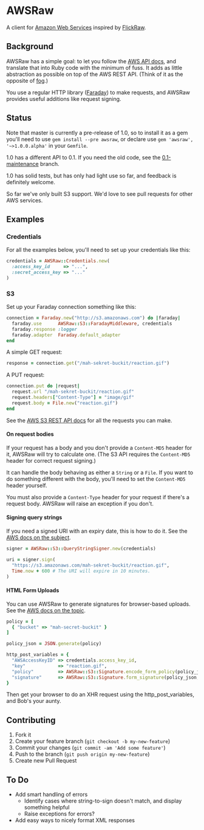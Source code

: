 # AWSRaw

A client for [Amazon Web Services](http://www.amazonaws.com/) inspired by
[FlickRaw](http://hanklords.github.com/flickraw/).


## Background

AWSRaw has a simple goal: to let you follow the [AWS API
docs](http://aws.amazon.com/documentation/), and translate that into Ruby code
with the minimum of fuss. It adds as little abstraction as possible on top of
the AWS REST API. (Think of it as the opposite of [fog](http://fog.io).)

You use a regular HTTP library
([Faraday](https://github.com/lostisland/faraday)) to make requests, and AWSRaw
provides useful additions like request signing.


## Status

Note that master is currently a pre-release of 1.0, so to install it as a gem
you'll need to use `gem install --pre awsraw`, or declare use `gem 'awsraw',
'~>1.0.0.alpha'` in your `Gemfile`.

1.0 has a different API to 0.1. If you need the old code, see the
[0.1-maintenance](https://github.com/envato/awsraw/tree/0.1-maintenance)
branch.

1.0 has solid tests, but has only had light use so far, and feedback is
definitely welcome.

So far we've only built S3 support. We'd love to see pull requests for other
AWS services.


## Examples

### Credentials

For all the examples below, you'll need to set up your credentials like this:

```ruby
credentials = AWSRaw::Credentials.new(
  :access_key_id     => "...",
  :secret_access_key => "..."
)
```

### S3

Set up your Faraday connection something like this:

```ruby
connection = Faraday.new("http://s3.amazonaws.com") do |faraday|
  faraday.use      AWSRaw::S3::FaradayMiddleware, credentials
  faraday.response :logger
  faraday.adapter  Faraday.default_adapter
end
```

A simple GET request:

```ruby
response = connection.get("/mah-sekret-buckit/reaction.gif")
```

A PUT request:

```ruby
connection.put do |request|
  request.url "/mah-sekret-buckit/reaction.gif"
  request.headers["Content-Type"] = "image/gif"
  request.body = File.new("reaction.gif")
end
```

See the [AWS S3 REST API docs](http://docs.aws.amazon.com/AmazonS3/latest/API/APIRest.html)
for all the requests you can make.


#### On request bodies

If your request has a body and you don't provide a `Content-MD5` header for it,
AWSRaw will try to calculate one. (The S3 API requires the `Content-MD5` header
for correct request signing.)

It can handle the body behaving as either a `String` or a `File`. If you want
to do something different with the body, you'll need to set the `Content-MD5`
header yourself.

You must also provide a `Content-Type` header for your request if there's a
request body. AWSRaw will raise an exception if you don't.


#### Signing query strings

If you need a signed URI with an expiry date, this is how to do it. See the
[AWS docs on the
subject](http://docs.aws.amazon.com/AmazonS3/latest/dev/RESTAuthentication.html#RESTAuthenticationQueryStringAuth).


```ruby
signer = AWSRaw::S3::QueryStringSigner.new(credentials)

uri = signer.sign(
  "https://s3.amazonaws.com/mah-sekret-buckit/reaction.gif",
  Time.now + 600 # The URI will expire in 10 minutes.
)
```


#### HTML Form Uploads

You can use AWSRaw to generate signatures for browser-based uploads. See the
[AWS docs on the
topic](http://docs.aws.amazon.com/AmazonS3/latest/dev/UsingHTTPPOST.html).

```ruby
policy = [
  { "bucket" => "mah-secret-buckit" }
]

policy_json = JSON.generate(policy)

http_post_variables = {
  "AWSAccessKeyID" => credentials.access_key_id,
  "key"            => "reaction.gif",
  "policy"         => AWSRaw::S3::Signature.encode_form_policy(policy_json),
  "signature"      => AWSRaw::S3::Signature.form_signature(policy_json, credentials)
}
```

Then get your browser to do an XHR request using the http_post_variables, and
Bob's your aunty.


## Contributing

1. Fork it
2. Create your feature branch (`git checkout -b my-new-feature`)
3. Commit your changes (`git commit -am 'Add some feature'`)
4. Push to the branch (`git push origin my-new-feature`)
5. Create new Pull Request


## To Do

- Add smart handling of errors
    - Identify cases where string-to-sign doesn't match, and display something helpful
    - Raise exceptions for errors?
- Add easy ways to nicely format XML responses

